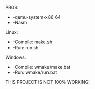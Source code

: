 PRGS:
+  -qemu-system-x86_64
+  -Nasm
 
Linux:
+  -Compile: make.sh
+  -Run: run.sh

Windows:
+  -Compile: wmake/make.bat
+  -Run: wmake/run.bat

THIS PROJECT IS NOT 100% WORKING!
